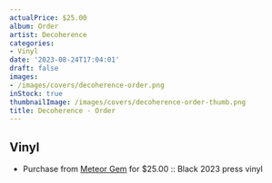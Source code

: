 ```yaml
---
actualPrice: $25.00
album: Order
artist: Decoherence
categories:
- Vinyl
date: '2023-08-24T17:04:01'
draft: false
images:
- /images/covers/decoherence-order.png
inStock: true
thumbnailImage: /images/covers/decoherence-order-thumb.png
title: Decoherence - Order
---
```


## Vinyl
* Purchase from [Meteor Gem](https://meteor-gem.com/products/decoherence-order-lp) for $25.00 :: Black 2023 press vinyl
